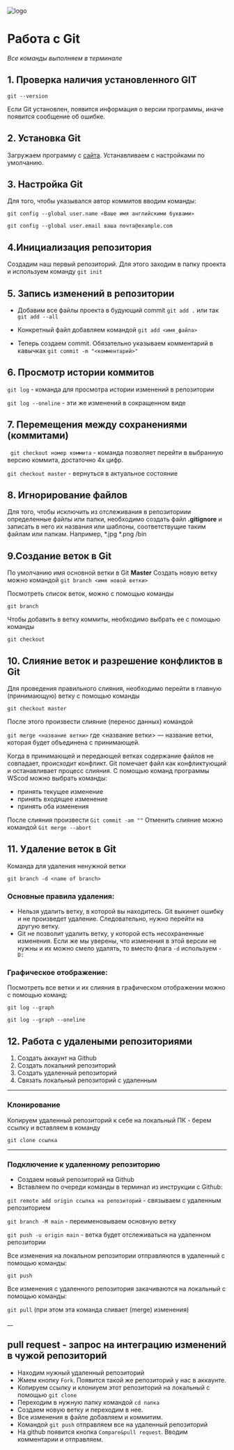 ![logo](GitLogo.png)

# Работа с Git
*Все команды выполняем в терминале*
## 1. Проверка наличия установленного GIT
```git --version```

Если Git установлен, появится информация о версии программы, иначе появится сообщение об ошибке.

## 2. Установка Git
Загружаем программу с [сайта](https://git-scm.com/downloads).  Устанавливаем с настройками по умолчанию.

## 3. Настройка Git
Для того, чтобы указывался автор коммитов вводим команды:

 ```git config --global user.name «Ваше имя английскими буквами»```

```git config --global user.email ваша почта@example.com```

## 4.Инициализация репозитория

Создадим наш первый репозиторий. Для этого заходим в папку  проекта и используем команду 
```git init```

## 5. Запись изменений в репозитории

+ Добавим все файлы проекта в будующий commit
```git add .```  или так ```git add --all```

+ Конкретный файл добавляем командой ```git add <имя_файла>```

+ Теперь создаем commit. Обязательно указываем комментарий в кавычках ```git commit -m "<комментарий>"```

## 6. Просмотр истории коммитов
```git log``` - команда для просмотра истории изменений в репозитории

```git log --oneline``` - эти же изменений в сокращенном виде

## 7. Перемещения между сохранениями (коммитами)

``` git checkout номер коммита```  - команда позволяет перейти в выбранную версию коммита, достаточно 4х цифр.

```git checkout master```  - вернуться в актуальное состояние

## 8. Игнорирование файлов
Для того, чтобы исключить из отслеживания в репозиториии определенные файлы или папки, необходимо создать файл **.gitignore** и записать в него их названия или шаблоны, соответствущие таким файлам или папкам. Например, *.jpg *.png /bin 


## 9.Создание веток в Git

По умолчанию имя основной ветки в Git **Master**
Создать новую ветку можно командой
```git branch <имя новой ветки>```

Посмотреть список веток, можно с помощью команды 

```git branch```

Чтобы добавить в ветку коммиты, необходимо выбрать ее с помощью команды 

```git checkout```

## 10. Слияние веток и разрешение конфликтов в Git

Для проведения правильного слияния, необходимо перейти в главную (принимающую) ветку с помощью команды 

```git checkout master```

После этого произвести слияние (перенос данных) командой

```git merge <название ветки>```
 где <название ветки> — название ветки, которая будет объединена с принимающей.

 Когда в принимающей и передающей ветках содержание файлов не совпадает, происходит конфликт. Git помечает файл как конфликтующий и останавливает процесс слияния. С помощью команд программы WScod можно выбрать команды:
 + принять текущее изменение
 + принять входящее изменение
 + принять оба изменения

 После слияния произвести ```Git commit -am ""```
 Отменить слияние можно командой ```Git merge --abort```


## 11. Удаление веток в Git
 
 Команда для удаления ненужной ветки

 ```git branch -d <name of branch>```

 ### Основные правила удаления:

+ Нельзя удалить ветку, в которой вы находитесь. Git выкинет ошибку и не произведет удаление. Следовательно, нужно перейти на другую ветку.
+ Git не позволит удалить ветку, у которой есть несохраненные изменения. Если же мы уверены, что изменения в этой версии не нужны и их можно смело удалять, то вместо флага ```-d```  используем ```-D:```

### Графическое отображение:
Посмотреть все ветки и их слияния в графическом отображении можно с помощью команд:

```git log --graph```

```git log --graph --oneline```

## 12. Работа с удалеными репозиториями

1. Создать аккаунт на Github
2. Создать локальний репозиторий
3. Создать удаленный репозиторий
4. Связать локальный репозиторий с удаленным
___
### Клонирование

Копируем удаленный репозиторий к себе на локальный ПК - берем ссылку и вставляем в команду

```git clone ссылка```
___
### Подключение к удаленному репозиторию

+ Создаем новый репозиторий на Github
+ Вставляем по  очереди команды в терминал из инструкции с Github:

```git remote add origin ссылка на репозиторий``` - связываем с удаленным репозиторием

```git branch -M main``` - переименовываем основную ветку

```git push -u origin main``` -  ветка будет отслеживаться на удаленном репозитории

Все изменения на локальном репозитории отправляются в удаленный с помощью команды:

```git push```

Все изменения с удаленного репозитория закачиваются на локальный с помощью команды:

```git pull``` (при этом эта команда сливает (merge) изменения)

__
## pull request - запрос  на интеграцию изменений в чужой репозиторий

+ Находим нужный удаленный репозиторий
+ Жмем кнопку `Fork`. Появится такой же репозиторий у нас в аккаунте.
+ Копируем ссылку и клониуем этот репозиторий на локальный с помощью ```git clone```
+ Переходим в нужную папку командой ```cd папка```
+ Создаем новую ветку и переходим в нее.
+ Все изменения  в файле добавляем и коммитим.
+ Командой ```git push``` отправляем все на удаленный репозиторий
+ На github появится кнопка `Compare&pull request`. Вводим комментарии и отправляем.